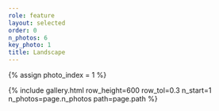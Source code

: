 ```yaml
---
role: feature
layout: selected
order: 0
n_photos: 6
key_photo: 1
title: Landscape
---
```


{% assign photo_index = 1 %}

{% include gallery.html row_height=600 row_tol=0.3 n_start=1 n_photos=page.n_photos path=page.path %}
